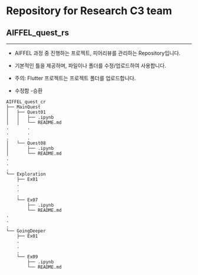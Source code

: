 # Repository for Research C3 team
## AIFFEL_quest_rs
---
- AIFFEL 과정 중 진행하는 프로젝트, 피어리뷰를 관리하는 Repository입니다.
- 기본적인 틀을 제공하며, 파일이나 폴더를 수정/업로드하여 사용합니다.
- 주의: Flutter 프로젝트는 프로젝트 폴더를 업로드합니다.

- 수정함 -승환
```
AIFFEL_quest_cr
├── MainQuest
│   ├── Quest01
│   │   ├── .ipynb
│   │   └── README.md
.		.
.		.
.		.
│   └── Quest08
│       ├── .ipynb
│       └── README.md
.
.
.
└── Exploration
    ├── Ex01
    .
    .
    .
    └── Ex07
        ├── .ipynb
        └── README.md
.
.
.
└── GoingDeeper
    ├── Ex01
    .
    .
    .
    └── Ex09
        ├── .ipynb
        └── README.md
```
